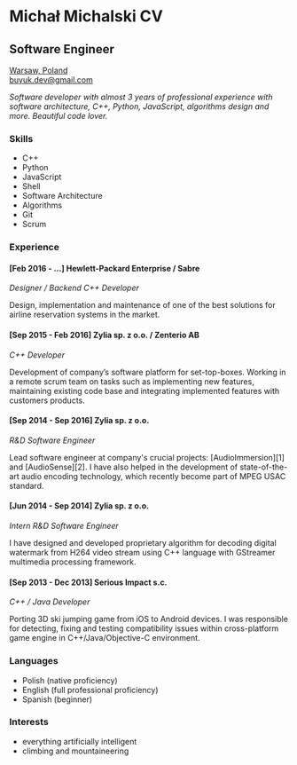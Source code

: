 Michał Michalski CV
====================
Software Engineer
--------------------

[Warsaw, Poland](https://goo.gl/maps/Brh7qcGuLKx)  
[buyuk.dev@gmail.com](mailto:buyuk.dev@gmail.com)

*Software developer with almost 3 years of professional experience with software architecture,
C++, Python, JavaScript, algorithms design and more. Beautiful code lover.*

### Skills

+ C++
+ Python
+ JavaScript
+ Shell
+ Software Architecture
+ Algorithms
+ Git
+ Scrum


### Experience

#### [Feb 2016 - ...] Hewlett-Packard Enterprise / Sabre

*Designer / Backend C++ Developer*

Design, implementation and maintenance of one of the best solutions for airline reservation systems in the market.

#### [Sep 2015 - Feb 2016] Zylia sp. z o.o. / Zenterio AB

*C++ Developer*

Development of company’s software platform for set-top-boxes. Working in a remote scrum team on tasks such as implementing new features, maintaining existing code base and integrating implemented features with customers products.

#### [Sep 2014 - Sep 2016] Zylia sp. z o.o.

*R&D Software Engineer*

Lead software engineer at company's crucial projects: [AudioImmersion][1] and [AudioSense][2]. I have also helped in the development of state-of-the-art audio encoding technology, which recently become part of MPEG USAC standard.

#### [Jun 2014 - Sep 2014] Zylia sp. z o.o.

*Intern R&D Software Engineer*

I have designed and developed proprietary algorithm for decoding digital watermark from H264 video stream using C++ language with GStreamer multimedia processing framework.

#### [Sep 2013 - Dec 2013] Serious Impact s.c.

*C++ / Java Developer*

Porting 3D ski jumping game from iOS to Android devices. I was responsible for detecting, fixing and testing compatibility issues within cross-platform game engine in C++/Java/Objective-C environment.


### Languages

+ Polish (native proficiency)
+ English (full professional proficiency)
+ Spanish (beginner)


### Interests

+ everything artificially intelligent
+ climbing and mountaineering
